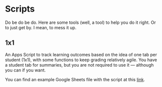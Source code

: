 # Scripts
Do be do be do. Here are some tools (well, a tool) to help you do it right. Or to just get by. I mean, to mess it up. 


## 1x1
An Apps Script to track learning outcomes based on the idea of one tab per student (1x1), with some functions to keep grading relatively agile. You have a student tab for summaries, but you are not required to use it — although you can if you want.

You can find an example Google Sheets file with the script at this [link](https://docs.google.com/spreadsheets/d/1errDB-Z7PrpbQ5q_YqlvlbNPhVpoRzp6Lea3XmVI0-M/copy).

